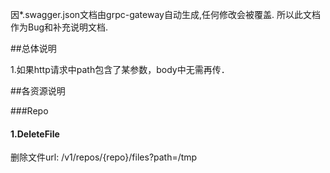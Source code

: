 因*.swagger.json文档由grpc-gateway自动生成,任何修改会被覆盖.
所以此文档作为Bug和补充说明文档.

##总体说明

1.如果http请求中path包含了某参数，body中无需再传．


##各资源说明

###Repo

#### 1.DeleteFile

删除文件url: /v1/repos/{repo}/files?path=/tmp